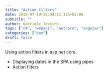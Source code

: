 ```yaml
---
title: "Action filters"
date: 2018-07-19T15:34:13.125+02:00
subtitle: ""
author: Gabriele Teotino
tags: ["c#", "webapi", "netcore", "angular"]
categories: ["dev"]
draft: false
---
```


Using action filters in asp.net core.

- Displaying dates in the SPA using pipes
- Action filters
